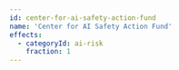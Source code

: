 ```yaml
---
id: center-for-ai-safety-action-fund
name: 'Center for AI Safety Action Fund'
effects:
  - categoryId: ai-risk
    fraction: 1
---
```

